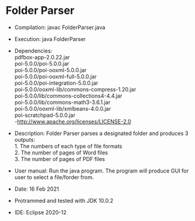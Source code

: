 # Folder Parser

 *  Compilation:  javac FolderParser.java  
 *  Execution:   java FolderParser  
 *  Dependencies:   
pdfbox-app-2.0.22.jar  
poi-5.0.0/poi-5.0.0.jar  
poi-5.0.0/poi-ooxml-5.0.0.jar  
poi-5.0.0/poi-ooxml-full-5.0.0.jar  
poi-5.0.0/poi-integration-5.0.0.jar  
poi-5.0.0/ooxml-lib/commons-compress-1.20.jar  
poi-5.0.0/lib/commons-collections4-4.4.jar  
poi-5.0.0/lib/commons-math3-3.6.1.jar  
poi-5.0.0/ooxml-lib/xmlbeans-4.0.0.jar  
poi-scratchpad-5.0.0.jar  
-http://www.apache.org/licenses/LICENSE-2.0  

 *  Description:   Folder Parser parses a designated folder and produces 3 outputs:  
		1. The numbers of each type of file formats  
		2. The number of pages of Word files  
		3. The number of pages of PDF files  
 *  User manual: Run the java program. The program will produce GUI for user to select a file/forder from.  
 
 * Date: 16 Feb 2021  
 * Protrammed and tested with JDK 10.0.2   
 * IDE: Eclipse 2020-12  
